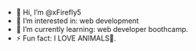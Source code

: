 - 👋 Hi, I’m @xFirefly5
- 👀 I’m interested in: web development
- 🌱 I’m currently learning: web developer boothcamp.
- ⚡ Fun fact: I LOVE ANIMALS🐾.

<!---
xFirefly5/xFirefly5 is a ✨ special ✨ repository because its `README.md` (this file) appears on your GitHub profile.
You can click the Preview link to take a look at your changes.
--->
